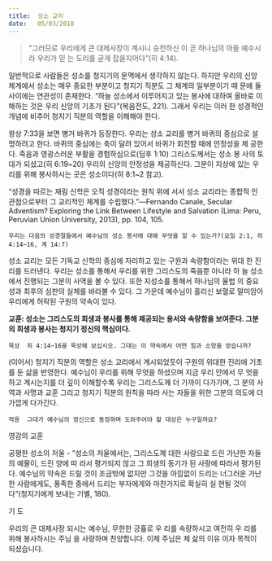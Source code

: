 ```yaml
---
title:  성소 교리
date:   05/03/2018
---
```


> <p></p>
> “그러므로 우리에게 큰 대제사장이 계시니 승천하신 이 곧 하나님의 아들 예수시라 우리가 믿 는 도리를 굳게 잡을지어다”(히 4:14).

일반적으로 사람들은 성소를 청지기의 문맥에서 생각하지 않는다. 하지만 우리의 신앙 체계에서 성소는 매우 중요한 부분이고 청지기 직분도 그 체계의 일부분이기 때 문에 둘 사이에는 연관성이 존재한다. “하늘 성소에서 이루어지고 있는 봉사에 대하여 올바로 이해하는 것은 우리 신앙의 기초가 된다”(복음전도, 221). 그래서 우리는 이러 한 성경적인 개념에  비추어 청지기 직분의 역할을 이해해야 한다.

왕상 7:33을 보면 병거 바퀴가 등장한다. 우리는 성소 교리를 병거 바퀴의 중심으로 설명하려고 한다. 바퀴의 중심에는 축이 달려 있어서 바퀴가 회전할 때에 안정성을 제 공한다. 죽음과 영광스러운 부활을 경험하심으로(딤후 1:10) 그리스도께서는 성소 봉 사의 토대가 되셨고(히 6:19~20) 우리의 신앙의 안정성을 제공하신다. 그분이 지상에 있는 우리를 위해 봉사하시는 곳은 성소이다(히 8:1~2 참고).

“성경을 따르는 재림 신학은 오직 성경이라는 원칙 위에 서서 성소 교리라는 종합적 인 관점으로부터 그 교리적인 체계를 수립했다.”—Fernando Canale, Secular Adventism? Exploring the Link Between Lifestyle and Salvation (Lima: Peru, Peruvian Union University, 2013), pp. 104, 105.

`우리는 다음의 성경절들에서 예수님의 성소 봉사에 대해 무엇을 알 수 있는가?(요일 2:1, 히 4:14~16, 계 14:7)`

성소 교리는 모든 기독교 신학의 중심에 자리하고 있는 구원과 속량함이라는 위대 한 진리를 드러낸다. 우리는 성소를 통해서 우리를 위한 그리스도의 죽음뿐 아니라 하 늘 성소에서 진행되는 그분의 사역을 볼 수 있다. 또한 지성소를 통해서 하나님의 율법 의 중요성과 최후의 심판의 실체를 바라볼 수 있다. 그 가운데 예수님이 흘리신 보혈로 말미암아 우리에게 허락된 구원의 약속이 있다.

**교훈: 성소는 그리스도의 희생과 봉사를 통해 제공되는 용서와 속량함을 보여준다. 그분의 희생과 봉사는 청지기 정신의 핵심이다.**

`묵상  히 4:14~16을 묵상해 보십시오. 그대는 이 약속에서 어떤 힘과 소망을 얻습니까?`

(이어서) 청지기 직분의 역할은 성소 교리에서 계시되었듯이 구원의 위대한 진리에 
기초를 둔 삶을 반영한다. 예수님이 우리를 위해 무엇을 하셨으며 지금 우리 안에서 무
엇을 하고 계시는지를 더 깊이 이해할수록 우리는 그리스도께 더 가까이 다가가며, 그
분의 사역과 사명과 교훈 그리고 청지기 직분의 원칙을 따라 사는 자들을 위한 그분의 
의도에 더 가깝게 다가간다.

`적용  그대가 예수님의 정신으로 동정하며 도와주어야 할 대상은 누구일까요?`

영감의 교훈

공평한 성소의 저울 - “성소의 저울에서는, 그리스도께
대한 사랑으로 드린 가난한 자들의 예물이, 드린 양에 따
라서 평가되지 않고 그 희생의 동기가 된 사랑에 따라서
평가된다. 예수님의 약속은 드릴 것이 조금밖에 없지만
그것을 아낌없이 드리는 너그러운 가난한 사람에게도,
풍족한 중에서 드리는 부자에게와 마찬가지로 확실히 실
현될 것이다”(청지기에게 보내는 기별, 180).

기 도

우리의 큰 대제사장 되시는 
예수님, 무한한 긍휼로 우
리를 속량하시고 여전히 우
리를 위해 봉사하시는 주님
을 사랑하며 찬양합니다. 
이제 주님은 제 삶의 이유
이자 목적이 되셨습니다.